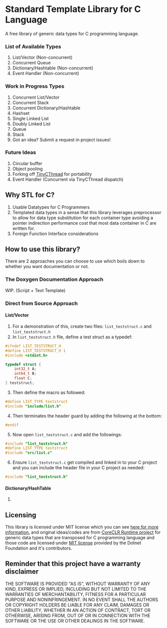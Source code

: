 # Standard Template Library for C Language

A free library of generic data types for C programming language.

### List of Available Types
1. List/Vector (Non-concurrent)
2. Concurrent Queue
3. Dictionary/Hashtable (Non-concurrent)
4. Event Handler (Non-concurrent)

### Work in Progress Types
1. Concurrent List/Vector
2. Concurrent Stack
3. Concurrent Dictionary/Hashtable
4. Hashset
5. Single Linked List
6. Doubly Linked List
7. Queue
8. Stack
9. Got an idea? Submit a request in project issues!

### Future Ideas
1. Circular buffer
2. Object pooling
3. Forking off [TinyCThread](https://github.com/tinycthread/tinycthread) for portability
4. Event Handler (Concurrent via TinyCThread dispatch)

## Why STL for C?
1. Usable Datatypes for C Programmers
2. Templated data types in a sense that this library leverages preprocessor to allow for data type substitution for each container type avoiding a pointer indirection performance cost that most data container in C are written for.
3. Foreign Function Interface considerations

## How to use this library?

There are 2 approaches you can choose to use which boils down to whether you want documentation or not.

### **The Doxygen Documentation Approach**

WIP. (Script + Text Template)

### **Direct from Source Approach**

#### **List/Vector**

1. For a demonstration of this, create two files: `list_teststruct.c` and `list_teststruct.h`
2. In `list_teststruct.h` file, define a test struct as a typedef:
```c
#ifndef LIST_TESTSTRUCT_H
#define LIST_TESTSTRUCT_H 1
#include <stdint.h>

typedef struct {
    int32_t A;
    int64_t B;
    float C;
} teststruct;
```
3. Then define the macro as followed:
```c
#define LIST_TYPE teststruct
#include "include/list.h"
```
4. Then terminates the header guard by adding the following at the bottom:
```c
#endif
```

5. Now open `list_teststruct.c` and add the followings:
```c
#include "list_teststruct.h"
#define LIST_TYPE teststruct
#include "src/list.c"
```

6. Ensure `list_teststruct.c` get compiled and linked in to your C project and you can include the header file in your C project as needed: 
```c
#include "list_teststruct.h"
```

#### **Dictionary/HashTable**
1. 
## Licensing

This library is licensed under MIT license which you can see [here for more information.](LICENSE) and original ideas/codes are from [CoreCLR Runtime project](https://github.com/dotnet/runtime) for generic data types that are transposed for C programming language and those code are licensed under [MIT license](https://github.com/dotnet/runtime/blob/main/LICENSE.TXT) provided by the Dotnet Foundation and it's contributors.

## Reminder that this project have a warranty disclaimer

THE SOFTWARE IS PROVIDED "AS IS", WITHOUT WARRANTY OF ANY KIND, EXPRESS OR
IMPLIED, INCLUDING BUT NOT LIMITED TO THE WARRANTIES OF MERCHANTABILITY,
FITNESS FOR A PARTICULAR PURPOSE AND NONINFRINGEMENT. IN NO EVENT SHALL THE
AUTHORS OR COPYRIGHT HOLDERS BE LIABLE FOR ANY CLAIM, DAMAGES OR OTHER
LIABILITY, WHETHER IN AN ACTION OF CONTRACT, TORT OR OTHERWISE, ARISING FROM,
OUT OF OR IN CONNECTION WITH THE SOFTWARE OR THE USE OR OTHER DEALINGS IN THE
SOFTWARE.